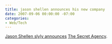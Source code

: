 ```yaml
---
title: jason shellen announces his new company
date: 2007-09-06 00:00:00 -07:00
categories:
- Web/Tech
---
```


<p><a href="http://www.shellen.com/2007/09/secret-agency.asp">Jason Shellen slyly announces</a> <a href="http://www.thesecretagency.com/">The Secret Agency</a>.</p>
